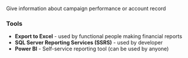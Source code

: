 Give information about campaign performance or account record

### Tools
- **Export to Excel** - used by functional people making financial reports
- **SQL Server Reporting Services (SSRS)** - used by developer
- **Power BI** - Self-service reporting tool (can be used by anyone)